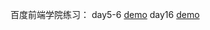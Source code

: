 百度前端学院练习：
day5-6
 [demo](https://uuhh25.github.io/-/day5-6/position.html)
day16
[demo](https://uuhh25.github.io/-/day16/resume.html)

